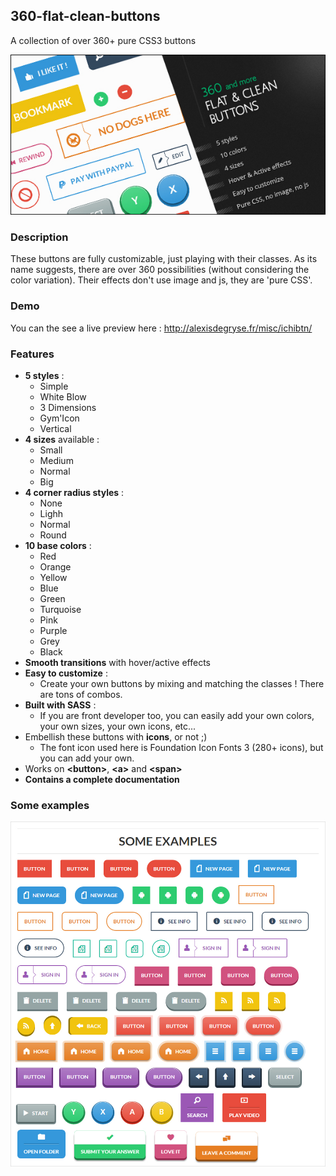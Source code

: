 ## 360-flat-clean-buttons

A collection of over 360+ pure CSS3 buttons

![preview](/preview/preview.jpg)

### Description

These buttons are fully customizable, just playing with their classes. As its name suggests, there are over 360 possibilities (without considering the color variation). Their effects don't use image and js, they are 'pure CSS'.

### Demo

You can the see a live preview here : http://alexisdegryse.fr/misc/ichibtn/

### Features
- **5 styles** :
  - Simple
  - White Blow
  - 3 Dimensions
  - Gym'Icon
  - Vertical
- **4 sizes** available :
  - Small
  - Medium
  - Normal
  - Big
- **4 corner radius styles** :
  - None
  - Lighh
  - Normal
  - Round
- **10 base colors** :
  - Red
  - Orange
  - Yellow
  - Blue
  - Green
  - Turquoise
  - Pink
  - Purple
  - Grey
  - Black
- **Smooth transitions** with hover/active effects
- **Easy to customize** :
  - Create your own buttons by mixing and matching the classes ! There are tons of combos.
- **Built with SASS** :
  - If you are front developer too, you can easily add your own colors, your own sizes, your own icons, etc...
- Embellish these buttons with **icons**, or not ;)
  - The font icon used here is Foundation Icon Fonts 3 (280+ icons), but you can add your own. 
- Works on **&lt;button&gt;**, **&lt;a&gt;** and **&lt;span&gt;**
- **Contains a complete documentation**

### Some examples

![example](/preview/screenshots/7.jpg)
